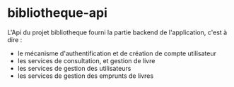 # bibliotheque-api

L'Api du projet bibliotheque fourni la partie backend de l'application, c'est à dire :
- le mécanisme d'authentification et de création de compte utilisateur
- les services de consultation, et gestion de livre
- les services de gestion des utilisateurs
- les services de gestion des emprunts de livres